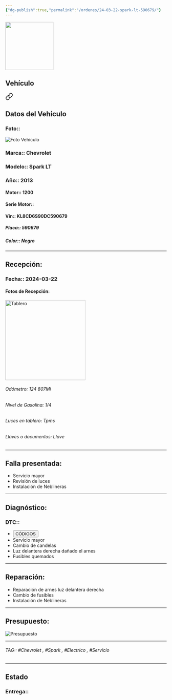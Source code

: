 ```yaml
---
{"dg-publish":true,"permalink":"/ordenes/24-03-22-spark-lt-590679/"}
---
```


<img src="https://lh3.googleusercontent.com/d/137fl3TIZ0-PU8b-Pt0bsjclwHub_u78G" width="150">

## Vehículo

<div class="transclusion internal-embed is-loaded"><a class="markdown-embed-link" href="/vehiculos/chevrolet/spark-lt-590679/#datos-del-vehiculo" aria-label="Open link"><svg xmlns="http://www.w3.org/2000/svg" width="24" height="24" viewBox="0 0 24 24" fill="none" stroke="currentColor" stroke-width="2" stroke-linecap="round" stroke-linejoin="round" class="svg-icon lucide-link"><path d="M10 13a5 5 0 0 0 7.54.54l3-3a5 5 0 0 0-7.07-7.07l-1.72 1.71"></path><path d="M14 11a5 5 0 0 0-7.54-.54l-3 3a5 5 0 0 0 7.07 7.07l1.71-1.71"></path></svg></a><div class="markdown-embed">



## Datos del Vehículo 
### Foto:: 
<img src="https://lh3.googleusercontent.com/d/1JjMVOjwpTOe9HIGGOlqvobOMOiZ-LK7b" Alt="Foto Vehiculo">

### Marca:: Chevrolet 
### Modelo:: Spark LT
### Año:: 2013
#### Motor:: 1200
#### Serie Motor:: 
#### Vin:: KL8CD6S90DC590679
##### Placa:: 590679
##### Color:: Negro
---


</div></div>


## Recepción:
### Fecha:: 2024-03-22
#### Fotos de Recepción: 
<img src="https://lh3.googleusercontent.com/d/1JkWhzxjpHyL3fRQcSBkyufTcBgAC06Bt" width="250" Alt="Tablero">

###### Odómetro: 124 807Mi
###### Nivel de Gasolina: 1/4
###### Luces en tablero: Tpms
###### Llaves o documentos: Llave

---

## Falla presentada:
- Servicio mayor 
- Revisión de luces 
- Instalación de Neblineras 


---

## Diagnóstico:
### DTC:: 

- <a href="http"><button class="btn success">CÓDIGOS</button></a>
- Servicio mayor 
- Cambio de candelas 
- Luz delantera derecha dañado el arnes 
- Fusibles quemados 

---
## Reparación:
- Reparación de arnes luz delantera derecha 
- Cambio de fusibles 
- Instalación de Neblineras 

---

## Presupuesto:

<img src="https://lh3.googleusercontent.com/d/" Alt="Presupuesto">

---

###### TAG:: #Chevrolet , #Spark , #Electrico , #Servicio 

---

## Estado

### Entrega:: 


